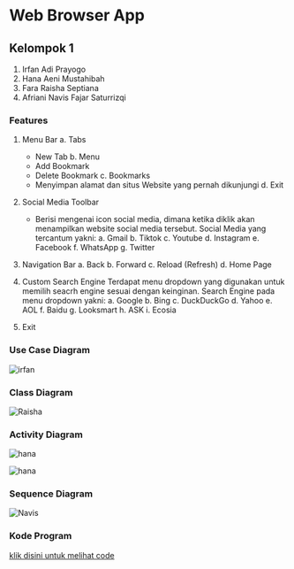 # Web Browser App
## Kelompok 1
1. Irfan Adi Prayogo
2. Hana Aeni Mustahibah
3. Fara Raisha Septiana
4. Afriani Navis Fajar Saturrizqi

### Features
1. Menu Bar
   a. Tabs
      - New Tab 
   b. Menu
      - Add Bookmark
      - Delete Bookmark
   c. Bookmarks
      - Menyimpan alamat dan situs Website yang pernah dikunjungi
   d. Exit

2. Social Media Toolbar
   - Berisi mengenai icon social media, dimana ketika diklik akan menampilkan website social media tersebut. Social Media yang tercantum yakni:
     a. Gmail
     b. Tiktok
     c. Youtube
     d. Instagram
     e. Facebook
     f. WhatsApp
     g. Twitter
     
3. Navigation Bar
   a. Back
   b. Forward
   c. Reload (Refresh)
   d. Home Page
   
4. Custom Search Engine
   Terdapat menu dropdown yang digunakan untuk memilih seacrh engine sesuai dengan keinginan. Search Engine pada menu dropdown yakni:
   a. Google
   b. Bing
   c. DuckDuckGo
   d. Yahoo
   e. AOL
   f. Baidu
   g. Looksmart
   h. ASK
   i. Ecosia
    
5. Exit
   
### Use Case Diagram
![irfan](usecase.png)

### Class Diagram
![Raisha](class.png)

### Activity Diagram
![hana](Activity_1.png)

![hana](Activity_2.png)

### Sequence Diagram
![Navis](sequence.png)

### Kode Program
[klik disini untuk melihat code](WE_OPER.py)




